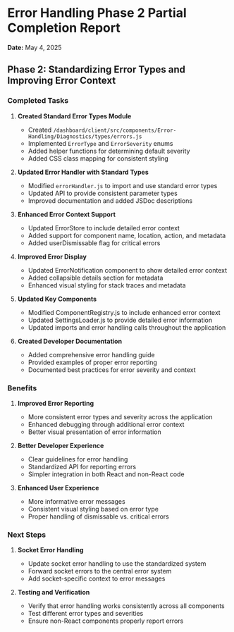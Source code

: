 # Error Handling Phase 2 Partial Completion Report

**Date:** May 4, 2025

## Phase 2: Standardizing Error Types and Improving Error Context

### Completed Tasks

1. **Created Standard Error Types Module**
   - Created `/dashboard/client/src/components/Error-Handling/Diagnostics/types/errors.js`
   - Implemented `ErrorType` and `ErrorSeverity` enums
   - Added helper functions for determining default severity
   - Added CSS class mapping for consistent styling

2. **Updated Error Handler with Standard Types**
   - Modified `errorHandler.js` to import and use standard error types
   - Updated API to provide consistent parameter types
   - Improved documentation and added JSDoc descriptions

3. **Enhanced Error Context Support**
   - Updated ErrorStore to include detailed error context
   - Added support for component name, location, action, and metadata
   - Added userDismissable flag for critical errors

4. **Improved Error Display**
   - Updated ErrorNotification component to show detailed error context
   - Added collapsible details section for metadata
   - Enhanced visual styling for stack traces and metadata

5. **Updated Key Components**
   - Modified ComponentRegistry.js to include enhanced error context
   - Updated SettingsLoader.js to provide detailed error information
   - Updated imports and error handling calls throughout the application

6. **Created Developer Documentation**
   - Added comprehensive error handling guide
   - Provided examples of proper error reporting
   - Documented best practices for error severity and context

### Benefits

1. **Improved Error Reporting**
   - More consistent error types and severity across the application
   - Enhanced debugging through additional error context
   - Better visual presentation of error information

2. **Better Developer Experience**
   - Clear guidelines for error handling
   - Standardized API for reporting errors
   - Simpler integration in both React and non-React code

3. **Enhanced User Experience**
   - More informative error messages
   - Consistent visual styling based on error type
   - Proper handling of dismissable vs. critical errors

### Next Steps

1. **Socket Error Handling**
   - Update socket error handling to use the standardized system
   - Forward socket errors to the central error system
   - Add socket-specific context to error messages

2. **Testing and Verification**
   - Verify that error handling works consistently across all components
   - Test different error types and severities
   - Ensure non-React components properly report errors
